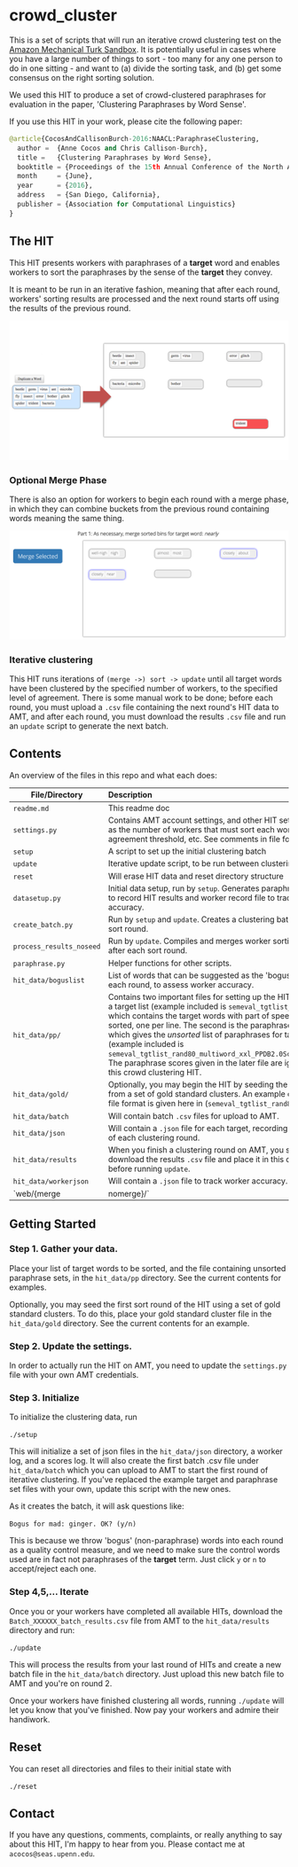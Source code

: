 # crowd_cluster
This is a set of scripts that will run an iterative crowd clustering test on the [Amazon Mechanical Turk Sandbox](https://requestersandbox.mturk.com/). It is potentially useful in cases where you have a large number of things to sort - too many for any one person to do in one sitting - and want to (a) divide the sorting task, and (b) get some consensus on the right sorting solution.

We used this HIT to produce a set of crowd-clustered paraphrases for evaluation in the paper, 'Clustering Paraphrases by Word Sense'. 

If you use this HIT in your work, please cite the following paper:

```python
@article{CocosAndCallisonBurch-2016:NAACL:ParaphraseClustering, 
  author =  {Anne Cocos and Chris Callison-Burch},
  title =   {Clustering Paraphrases by Word Sense},
  booktitle = {Proceedings of the 15th Annual Conference of the North American Chapter of the Association for Computational Linguistics: Human Language Technologies (NAACL 2016)},
  month     = {June},
  year      = {2016},
  address   = {San Diego, California},
  publisher = {Association for Computational Linguistics}
}
```
## The HIT
This HIT presents workers with paraphrases of a **target** word and enables workers to sort the paraphrases by the sense of the **target** they convey.

It is meant to be run in an iterative fashion, meaning that after each round, workers' sorting results are processed and the next round starts off using the results of the previous round. 

![Sort Phase Screenshot](web/nomerge/example.png)

### Optional Merge Phase

There is also an option for workers to begin each round with a merge phase, in which they can combine buckets from the previous round containing words meaning the same thing.

![Merge Phase Screenshot](web/merge/examplemerge.png)

### Iterative clustering

This HIT runs iterations of `(merge ->) sort -> update` until all target words have been clustered by the specified number of workers, to the specified level of agreement. There is some manual work to be done; before each round, you must upload a `.csv` file containing the next round's HIT data to AMT, and after each round, you must download the results `.csv` file and run an `update` script to generate the next batch.

## Contents

An overview of the files in this repo and what each does:

| File/Directory        | Description |
| ------------- |:-------------| 
| `readme.md`   | This readme doc |
| `settings.py` | Contains AMT account settings, and other HIT settings, such as the number of workers that must sort each word, the agreement threshold, etc. See comments in file for details. |
| `setup` | A script to set up the initial clustering batch |
| `update` | Iterative update script, to be run between clustering rounds |
| `reset` | Will erase HIT data and reset directory structure |
| `datasetup.py` | Initial data setup, run by `setup`. Generates paraphrase set files to record HIT results and worker record file to track worker accuracy. |
| `create_batch.py` | Run by `setup` and `update`. Creates a clustering batch for each sort round. |
| `process_results_noseed` | Run by `update`. Compiles and merges worker sorting solutions after each sort round. |
| `paraphrase.py` | Helper functions for other scripts. |
| `hit_data/boguslist` | List of words that can be suggested as the 'bogus' word in each round, to assess worker accuracy. |
| `hit_data/pp/` | Contains two important files for setting up the HIT. The first is a target list (example included is `semeval_tgtlist_rand80`), which contains the target words with part of speech to be sorted, one per line. The second is the paraphrase set file, which gives the *unsorted* list of paraphrases for target words (example included is `semeval_tgtlist_rand80_multiword_xxl_PPDB2.0Score.ppsets`). The paraphrase scores given in the later file are ignored by this crowd clustering HIT. |
| `hit_data/gold/` | Optionally, you may begin the HIT by seeding the first round from a set of gold standard clusters. An example of the gold file format is given here in (`semeval_tgtlist_rand80.wngold`). |
| `hit_data/batch` | Will contain batch `.csv` files for upload to AMT. |
| `hit_data/json` | Will contain a `.json` file for each target, recording the results of each clustering round.|
| `hit_data/results` | When you finish a clustering round on AMT, you should download the results `.csv` file and place it in this directory before running `update`. |
| `hit_data/workerjson` | Will contain a `.json` file to track worker accuracy. |
| `web/{merge|nomerge}/` | There are two options for this HIT: You may include a merge phase after each sorting round, or not. This directory contains the actual HIT html/javascript/css files for each case. You can view the HIT by opening the `index.html` file, but for using the HIT on AMT, you should copy and paste the contents of the `finalHIT.html` file to the AMT HIT GUI. (The `finalHIT.html` file combines the HTML, CSS, and JavaScript from the stand-alone files, and removes headers that cause trouble in AMT.) |


## Getting Started

### Step 1. Gather your data.

Place your list of target words to be sorted, and the file containing unsorted paraphrase sets, in the `hit_data/pp` directory. See the current contents for examples.

Optionally, you may seed the first sort round of the HIT using a set of gold standard clusters. To do this, place your gold standard cluster file in the `hit_data/gold` directory. See the current contents for an example.

### Step 2. Update the settings.

In order to actually run the HIT on AMT, you need to update the `settings.py` file with your own AMT credentials. 


### Step 3. Initialize
To initialize the clustering data, run

`./setup`

This will initialize a set of json files in the `hit_data/json` directory, a worker log, and a scores log. It will also create the first batch .csv file under `hit_data/batch` which you can upload to AMT to start the first round of iterative clustering. If you've replaced the example target and paraphrase set files with your own, update this script with the new ones.

As it creates the batch, it will ask questions like:

`Bogus for mad: ginger. OK? (y/n)`

This is because we throw 'bogus' (non-paraphrase) words into each round as a quality control measure, and we need to make sure the control words used are in fact not paraphrases of the **target** term. Just click `y` or `n` to accept/reject each one.


### Step 4,5,... Iterate
Once you or your workers have completed all available HITs, download the `Batch_XXXXXX_batch_results.csv` file from AMT to the `hit_data/results` directory and run:

`./update`

This will process the results from your last round of HITs and create a new batch file in the `hit_data/batch` directory. Just upload this new batch file to AMT and you're on round 2.

Once your workers have finished clustering all words, running `./update` will let you know that you've finished. Now pay your workers and admire their handiwork.

## Reset
You can reset all directories and files to their initial state with

`./reset`

## Contact
If you have any questions, comments, complaints, or really anything to say about this HIT, I'm happy to hear from you. Please contact me at `acocos@seas.upenn.edu`.